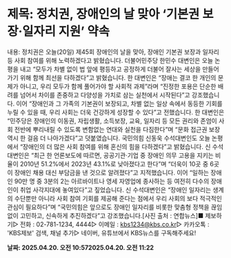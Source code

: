 # **제목: 정치권, 장애인의 날 맞아 ‘기본권 보장·일자리 지원’ 약속**

  내용: 정치권은 오늘(20일) 제45회 장애인의 날을 맞아, 장애인 기본권 보장과 일자리 등 사회 참여를 위해 노력하겠다고 밝혔습니다. 더불어민주당 한민수 대변인은 오늘 논평을 내고 “모두가 차별 없이 법 앞에 평등하고 공정하게 더불어 잘사는 세상을 만들어가기 위해 함께 최선을 다하겠다”고 밝혔습니다. 한 대변인은 “장애는 결코 한 개인의 문제가 아니고, 우리 모두가 함께 풀어가야 할 사회적 과제”라며 “진정한 포용은 단순한 배려를 넘어서 차이를 존중하고 다양성을 가치로 삼는 실천에서 시작된다”고 강조했습니다. 이어 “장애인과 그 가족의 기본권이 보장되고, 차별 없는 일상 속에서 동등한 기회를 누릴 수 있을 때, 우리 사회는 더욱 건강하게 성장할 수 있다”고 전했습니다. 한 대변인은 “민주당은 장애인의 이동권, 자립생활, 소득보장, 교육, 일자리 등 모든 권리와 존엄이 사회 전반에 뿌리내릴 수 있도록 변함없는 연대와 실천을 다짐한다”며 “문화 접근권 보장 역시 한 걸음 더 나아가겠다”고 덧붙였습니다. 국민의힘 신동욱 수석대변인도 오늘 논평에서 “장애인의 더 많은 사회 참여를 위해 혼신의 힘을 다하겠다”고 밝혔습니다. 신 수석대변인은 “최근 한 언론보도에 따르면, 공공기관·기업 중 장애인 의무 고용을 지키는 비율이 2010년 51.2%에서 2023년 43.1%로 낮아졌다고 한다”며 “더욱이 10곳 중 6곳이 장애인 채용 대신 부담금을 낸 것으로 알려졌다”고 지적했습니다. 이어 “일하는 장애인 90만 명 중 3분의 2는 아르바이트나 영세 자영업에 종사하는 등 여전히 다수의 장애인이 취업 사각지대에 놓여있다”고 짚었습니다. 신 수석대변인은 “장애인 일자리는 생계의 수단뿐만 아니라 사회 참여 기회를 제공해 준다는 점에서 우리 사회의 보다 적극적인 관심이 필요하다”며 “국민의힘은 앞으로도 장애인 일자리를 비롯한 맞춤형 정책을 끊임없이 고민하고, 신속하게 추진하겠다”고 강조했습니다.[사진 출처 : 연합뉴스]■ 제보하기▷ 전화 : 02-781-1234, 4444▷ 이메일 : kbs1234@kbs.co.kr▷ 카카오톡 : 'KBS제보' 검색, 채널 추가▷ 네이버, 유튜브에서 KBS뉴스를 구독해주세요!

  **날짜: 2025.04.20. 오전 10:572025.04.20. 오전 11:22**